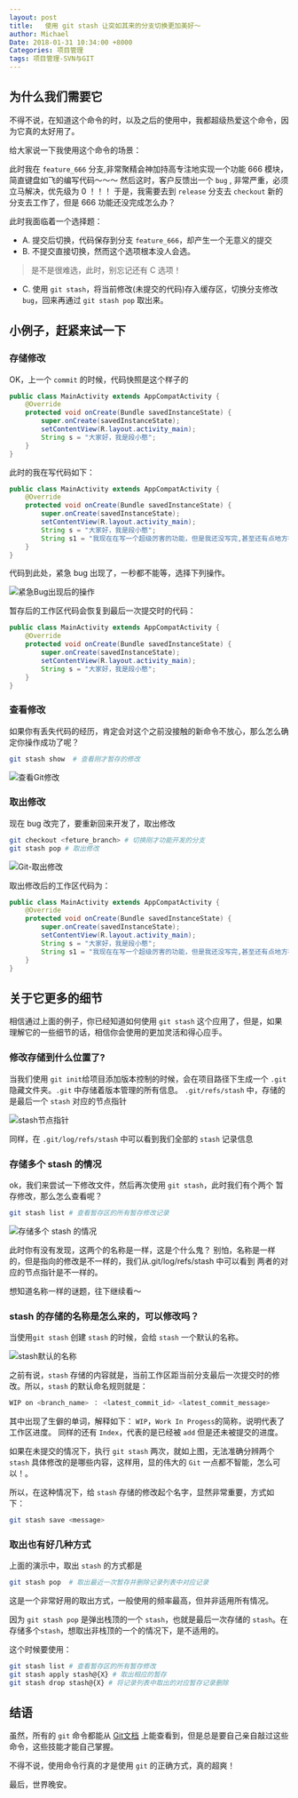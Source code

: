 ```yaml
---
layout: post
title:   使用 git stash 让突如其来的分支切换更加美好～
author: Michael
Date: 2018-01-31 10:34:00 +8000
Categories: 项目管理
tags: 项目管理-SVN与GIT
---
```


## 为什么我们需要它

不得不说，在知道这个命令的时，以及之后的使用中，我都超级热爱这个命令，因为它真的太好用了。

给大家说一下我使用这个命令的场景：

此时我在 `feature_666` 分支,非常聚精会神加持高专注地实现一个功能 666 模块，简直键盘如飞的编写代码～～～ 然后这时，客户反馈出一个 `bug` , 非常严重，必须立马解决，优先级为 0 ！！！ 于是，我需要去到 `release` 分支去 `checkout` 新的分支去工作了，但是 666 功能还没完成怎么办？ 

此时我面临着一个选择题： 

- A. 提交后切换，代码保存到分支 `feature_666`，却产生一个无意义的提交 
- B. 不提交直接切换，然而这个选项根本没人会选。
 
 > 是不是很难选，此时，别忘记还有 C 选项！

- C. 使用 `git stash`，将当前修改(未提交的代码)存入缓存区，切换分支修改 `bug`，回来再通过 `git stash pop` 取出来。

## 小例子，赶紧来试一下

### 存储修改

OK，上一个 `commit` 的时候，代码快照是这个样子的

```java
public class MainActivity extends AppCompatActivity {
    @Override
    protected void onCreate(Bundle savedInstanceState) {
        super.onCreate(savedInstanceState);
        setContentView(R.layout.activity_main);
        String s = "大家好，我是段小憨";
    }
}
```

此时的我在写代码如下：

```java
public class MainActivity extends AppCompatActivity {
    @Override
    protected void onCreate(Bundle savedInstanceState) {
        super.onCreate(savedInstanceState);
        setContentView(R.layout.activity_main);
        String s = "大家好，我是段小憨";
        String s1 = "我现在在写一个超级厉害的功能，但是我还没写完,甚至还有点地方在报错";
    }
}
```

代码到此处，紧急 bug 出现了，一秒都不能等，选择下列操作。

![紧急Bug出现后的操作](http://upload-images.jianshu.io/upload_images/563374-b36ea54e2c7e4cbd.png?imageMogr2/auto-orient/strip%7CimageView2/2/w/1240)

暂存后的工作区代码会恢复到最后一次提交时的代码：

```java
public class MainActivity extends AppCompatActivity {
    @Override
    protected void onCreate(Bundle savedInstanceState) {
        super.onCreate(savedInstanceState);
        setContentView(R.layout.activity_main);
        String s = "大家好，我是段小憨";
    }
}
```

### 查看修改

如果你有丢失代码的经历，肯定会对这个之前没接触的新命令不放心，那么怎么确定你操作成功了呢？

```bash
git stash show  # 查看刚才暂存的修改
```

![查看Git修改](http://upload-images.jianshu.io/upload_images/563374-74992c16e8019952.png?imageMogr2/auto-orient/strip%7CimageView2/2/w/1240)

### 取出修改
现在 bug 改完了，要重新回来开发了，取出修改

```bash
git checkout <feture_branch> # 切换刚才功能开发的分支
git stash pop # 取出修改
```

![Git-取出修改](http://upload-images.jianshu.io/upload_images/563374-6e577aadd07f41c8.png?imageMogr2/auto-orient/strip%7CimageView2/2/w/1240)

取出修改后的工作区代码为：

```java
public class MainActivity extends AppCompatActivity {
    @Override
    protected void onCreate(Bundle savedInstanceState) {
        super.onCreate(savedInstanceState);
        setContentView(R.layout.activity_main);
        String s = "大家好，我是段小憨";
        String s1 = "我现在在写一个超级厉害的功能，但是我还没写完,甚至还有点地方在报错";
    }
}
```

## 关于它更多的细节
相信通过上面的例子，你已经知道如何使用 `git stash` 这个应用了，但是，如果理解它的一些细节的话，相信你会使用的更加灵活和得心应手。

### 修改存储到什么位置了?
当我们使用 `git init`给项目添加版本控制的时候，会在项目路径下生成一个 `.git` 隐藏文件夹。`.git` 中存储着版本管理的所有信息。 
`.git/refs/stash` 中，存储的是最后一个 `stash` 对应的节点指针

![stash节点指针](http://upload-images.jianshu.io/upload_images/563374-db2b455647d4045f.png?imageMogr2/auto-orient/strip%7CimageView2/2/w/1240)

同样，在 `.git/log/refs/stash` 中可以看到我们全部的 `stash` 记录信息

### 存储多个 stash 的情况
ok，我们来尝试一下修改文件，然后再次使用 `git stash`，此时我们有个两个 暂存修改，那么怎么查看呢？

```bash
git stash list # 查看暂存区的所有暂存修改记录
```

![存储多个 stash 的情况](http://upload-images.jianshu.io/upload_images/563374-11dda903294c950e.png?imageMogr2/auto-orient/strip%7CimageView2/2/w/1240)

此时你有没有发现，这两个的名称是一样，这是个什么鬼？ 
别怕，名称是一样的，但是指向的修改是不一样的，我们从.git/log/refs/stash 中可以看到 两者的对应的节点指针是不一样的。

想知道名称一样的谜题，往下继续看～

### stash 的存储的名称是怎么来的，可以修改吗？
当使用`git stash` 创建 `stash` 的时候，会给 `stash` 一个默认的名称。

![stash默认的名称](http://upload-images.jianshu.io/upload_images/563374-517504dd43dc88c8.png?imageMogr2/auto-orient/strip%7CimageView2/2/w/1240)

之前有说，`stash` 存储的内容就是，当前工作区距当前分支最后一次提交时的修改。所以，`stash` 的默认命名规则就是：

```bash
WIP on <branch_name> ： <latest_commit_id> <latest_commit_message>
```

其中出现了生僻的单词，解释如下： 
`WIP`，`Work In Progess`的简称，说明代表了工作区进度。 
同样的还有 `Index`，代表的是已经被 `add` 但是还未被提交的进度。

如果在未提交的情况下，执行 `git stash` 两次，就如上图，无法准确分辨两个`stash` 具体修改的是哪些内容，这样用，显的伟大的 `Git` 一点都不智能，怎么可以！。

所以，在这种情况下，给 `stash` 存储的修改起个名字，显然非常重要，方式如下：

```bash
git stash save <message>
```

### 取出也有好几种方式
上面的演示中，取出 `stash` 的方式都是

```bash
git stash pop  # 取出最近一次暂存并删除记录列表中对应记录
```

这是一个非常好用的取出方式，一般使用的频率最高，但并非适用所有情况。

因为 `git stash pop` 是弹出栈顶的一个 `stash`，也就是最后一次存储的 `stash`。在存储多个`stash`，想取出非栈顶的一个的情况下，是不适用的。

这个时候要使用：

```bash
git stash list # 查看暂存区的所有暂存修改
git stash apply stash@{X} # 取出相应的暂存
git stash drop stash@{X} # 将记录列表中取出的对应暂存记录删除
```

## 结语
虽然，所有的 `git` 命令都能从 [Git文档](https://git-scm.com/book/en/v2) 上能查看到，但是总是要自己亲自敲过这些命令，这些技能才能自己掌握。

不得不说，使用命令行真的才是使用 `git` 的正确方式，真的超爽！

最后，世界晚安。

